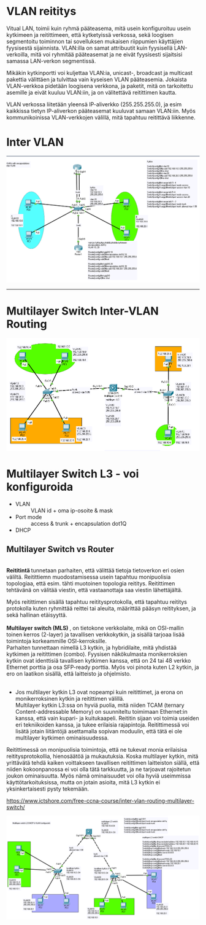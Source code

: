 <h1>VLAN reititys</h1>

Vitual LAN, toimii kuin ryhmä pääteasema, mitä usein konfiguroituu usein kytkimeen ja reitittimeen, että kytketyissä verkossa, sekä loogisen segmentoitu toiminnon tai sovelluksen mukaisen riippumien käyttäjien fyysisestä sijainnista. VLAN:illa on samat attribuutit kuin fyysisellä LAN-verkoilla, mitä voi ryhmitää pääteasemat ja ne eivät fyysisesti sijaitsisi samassa LAN-verkon segmentissä.

Mikäkin kytkinportti voi kuljettaa VLAN:ia, unicast-, broadcast ja multicast pakettia välittäen ja tulvittaa vain kyseisen VLAN pääteasemia. Jokaista VLAN-verkkoa pidetään loogisena verkkona, ja paketit, mitä on tarkoitettu asemille ja eivät kuuluu VLAN:iin, ja on välitettävä reitittimen kautta.

VLAN verkossa liitetään yleensä IP-aliverkko (255.255.255.0), ja esim kaikkissa tietyn IP-aliverkon pääteasemat kuuluvat samaan VLAN:iin. Myös kommunikoinissa VLAN-verkkojen välillä, mitä tapahtuu reitittävä liikkenne.


# Inter VLAN

![Alt text](InterVLAN.PNG?raw=true "None")

<hr>

# Multilayer Switch Inter-VLAN Routing

![Alt text](VLAN-inter-Multilayer.PNG?raw=true "None")

# Multilayer Switch L3 - voi konfiguroida
<ul>
  <li>VLAN</li>
    <dd>VLAN id + oma ip-osoite & mask </dd>
  <li>Port mode</li>
    <dd>access & trunk + encapsulation dot1Q </dd>
  <li>DHCP</li>
    <dd></dd>
</ul>

<h2>Multilayer Switch vs Router </h2>
<br>
<b> Reititintä  </b> tunnetaan parhaiten, että välittää tietoja tietoverkon eri osien väliltä. Reitittiemn muodostamisessa usein tapahtuu monipuolisia topologiaa, että esim.  tähti muotoinen topologia reititys. Reitittimen tehtävänä on välitää viestin, että vastaanottaja saa viestin lähettäjältä. 

Myös reitittimen sisällä tapahtuu reititysprotokolla, että tapahtuu reititys protokolla kuten ryhmittää reittei tai aleuita, määrittää pääsyn reitityksen, ja sekä hallinan etäisyyttä. 
<br><br>
<b>Multilayer switch (MLS) </b>, on tietokone verkkolaite, mikä on OSI-mallin toinen kerros (2-layer) ja tavallisen verkkokytkin, ja sisällä tarjoaa lisää toimintoja korkeammille OSI-kerroksille.
<br>
Parhaiten tunnettaan nimellä L3 kytkin, ja hybridilaite, mitä yhdistää kytkimen ja reitittimen (combo). Fyysisen näkökulmasta monikerroksien kytkin ovat identtisiä tavallisen kytkimen kanssa, että on 24 tai 48 verkko Ethernet porttia ja osa SFP-ready porttia. Myös voi pinota kuten L2 kytkin, ja ero on laatikon sisällä, että laitteisto ja ohjelmisto. <br><br>

- Jos multilayer kytkin L3 ovat nopeampi kuin reitittimet, ja erona on monikerroksinen kytkin ja reitittimen välillä. <br>
Multilayer kytkin L3:ssa on hyviä puolia, mitä niiden TCAM (ternary Content-addressable Memory) on suunniteltu toimimaan Ethernet:in kanssa, että vain kupari- ja kuitukaapeli. Reititin sijaan voi toimia useiden eri tekniikoiden kanssa, ja tukee erilaisia rajapintoja. Reitittimessä voi lisätä jotain liitäntöjä asettamalla sopivan moduulin, että tätä ei ole multilayer kytkimen ominaisuudessa.

Reitittimessä on monipuolisia toimintoja, että ne tukevat monia erilaisisa reititysprotokollia, hienosäätöä ja mukautuksia. Koska multilayer kytkin, mitä yrittävätä tehdä kaiken voittakseen tavallisen reitittimen laitteiston siällä, että niiden kokoonpanossa ei voi olla tätä tarkkuutta, ja ne tarjoavat rajoitetun joukon ominaisuutta. Myös nämä ominaisuudet voi olla hyviä useimmissa käyttötarkoituksissa, mutta on jotain asioita, mitä L3 kytkin ei yksinkertaisesti pysty tekemään.

https://www.ictshore.com/free-ccna-course/inter-vlan-routing-multilayer-switch/

![Alt text](Multilayer-Switch-DHCP-VLANs.PNG?raw=true "None")
